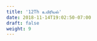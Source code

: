 ```yaml
---
title: '12Th உயிரியல்'
date: 2018-11-14T19:02:50-07:00
draft: false
weight: 9
---
```
















